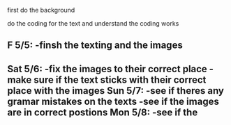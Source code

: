 first do the background

do the coding for the text and understand the coding works

F 5/5:
-finsh the texting and the images
-
Sat 5/6:
-fix the images to their correct place
-make sure if the text sticks with their correct place with the images
Sun 5/7:
-see if theres any gramar mistakes on the texts
-see if the images are in correct postions
Mon 5/8:
-see if the 
-
